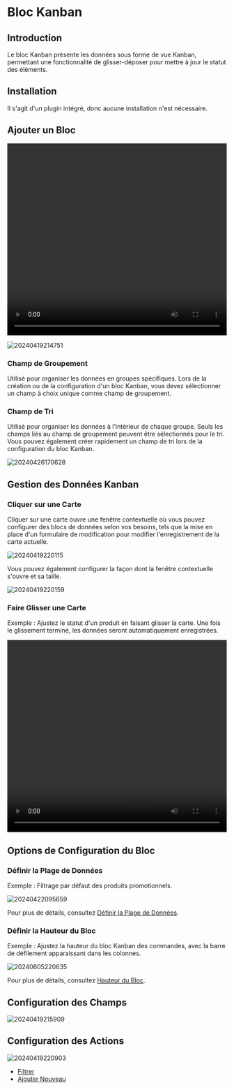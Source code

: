 # Bloc Kanban

<PluginInfo name="block-kanban"></PluginInfo>

## Introduction

Le bloc Kanban présente les données sous forme de vue Kanban, permettant une fonctionnalité de glisser-déposer pour mettre à jour le statut des éléments.

## Installation

Il s'agit d'un plugin intégré, donc aucune installation n'est nécessaire.

## Ajouter un Bloc

<video width="100%" height="440" controls>
      <source src="https://static-docs.nocobase.com/20240419214551.mp4" type="video/mp4">
</video>

![20240419214751](https://static-docs.nocobase.com/20240419214751.png)

### Champ de Groupement

Utilisé pour organiser les données en groupes spécifiques. Lors de la création ou de la configuration d'un bloc Kanban, vous devez sélectionner un champ à choix unique comme champ de groupement.

### Champ de Tri

Utilisé pour organiser les données à l'intérieur de chaque groupe. Seuls les champs liés au champ de groupement peuvent être sélectionnés pour le tri. Vous pouvez également créer rapidement un champ de tri lors de la configuration du bloc Kanban.

![20240426170628](https://static-docs.nocobase.com/20240426170628.png)

## Gestion des Données Kanban

### Cliquer sur une Carte

Cliquer sur une carte ouvre une fenêtre contextuelle où vous pouvez configurer des blocs de données selon vos besoins, tels que la mise en place d'un formulaire de modification pour modifier l'enregistrement de la carte actuelle.

![20240419220115](https://static-docs.nocobase.com/20240419220115.png)

Vous pouvez également configurer la façon dont la fenêtre contextuelle s'ouvre et sa taille.

![20240419220159](https://static-docs.nocobase.com/20240419220159.png)

### Faire Glisser une Carte

Exemple : Ajustez le statut d'un produit en faisant glisser la carte. Une fois le glissement terminé, les données seront automatiquement enregistrées.

<video width="100%" height="440" controls>
      <source src="https://static-docs.nocobase.com/20240419221247.mp4" type="video/mp4">
</video>

## Options de Configuration du Bloc

### Définir la Plage de Données

Exemple : Filtrage par défaut des produits promotionnels.

![20240422095659](https://static-docs.nocobase.com/20240422095659.png)

Pour plus de détails, consultez [Définir la Plage de Données](/handbook/ui/blocks/block-settings/data-scope).

### Définir la Hauteur du Bloc

Exemple : Ajustez la hauteur du bloc Kanban des commandes, avec la barre de défilement apparaissant dans les colonnes.

![20240605220635](https://static-docs.nocobase.com/20240605220635.gif)

Pour plus de détails, consultez [Hauteur du Bloc](/handbook/ui/blocks/block-settings/block-height).

## Configuration des Champs

![20240419215909](https://static-docs.nocobase.com/20240419215909.png)

## Configuration des Actions

![20240419220903](https://static-docs.nocobase.com/20240419220903.png)

- [Filtrer](/handbook/ui/actions/types/filter)
- [Ajouter Nouveau](/handbook/ui/actions/types/add-new)
